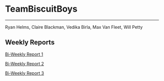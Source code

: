 # TeamBiscuitBoys
---
Ryan Helms, Claire Blackman, Vedika Birla, Max Van Fleet, Will Petty
## Weekly Reports
[Bi-Weekly Report 1](https://docs.google.com/document/d/1bj9kjafBPKPApFSPzOCeqm_9c0OVKJFHQNCJ-XWsw8o/edit?usp=sharing)

[Bi-Weekly Report 2](https://docs.google.com/document/d/1l9QO-DbnyfT0JdsrUDN8ta-WjfUtS2Mu/edit)

[Bi-Weekly Report 3](https://docs.google.com/document/d/1KRBsXno4iWWbn8OLS_iNzHmds_xbIdvV/edit?usp=sharing&ouid=112756382995667930043&rtpof=true&sd=true)
